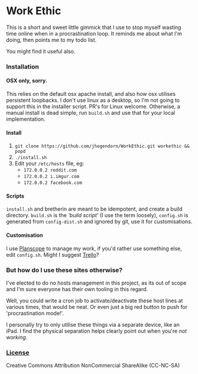 # Work Ethic

This is a short and sweet little gimmick that I use to stop myself wasting time online
when in a procrastination loop. It reminds me about what I'm doing, then points me to my
todo list.

You might find it useful also.


### Installation

#### OSX only, sorry.

This relies on the default osx apache install, and also how osx utilises persistent
loopbacks. I don't use linux as a desktop, so I'm not going to support this in the
installer script. PR's for Linux welcome. Otherwise, a manual install is dead simple,
run `build.sh` and use that for your local implementation.

#### Install

1. `git clone https://github.com/jhogendorn/WorkEthic.git workethic && popd`
2. `./install.sh`
3. Edit your `/etc/hosts` file, eg:
   * `172.0.0.2 reddit.com`
   * `172.0.0.2 i.imgur.com`
   * `172.0.0.2 facebook.com`

#### Scripts

`install.sh` and bretherin are meant to be idempotent, and create a build directory.
`build.sh` is the *'build script'* (I use the term loosely), `config.sh` is generated
from `config-dist.sh` and ignored by git, use it for customisations.

#### Customisation

I use [Planscope](https://planscope.io) to manage my work, if you'd rather use something
else, edit `config.sh`. Might I suggest [Trello](http://trello.com)?


### But how do I use these sites otherwise?

I've elected to do no hosts management in this project, as its out of scope and I'm sure
everyone has their own tooling in this regard.

Well, you could write a cron job to activate/deactivate these host lines at various
times, that would be neat. Or even just a big red button to push for 'procrastination mode!'.

I personally try to only utilise these things via a separate device, like an iPad. I find
the physical separation helps clearly point out when you're *not working*.

### [License](LICENSE.md)

Creative Commons Attribution NonCommercial ShareAlike (CC-NC-SA)
